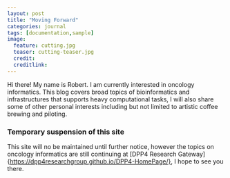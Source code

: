 ```yaml
---
layout: post
title: "Moving Forward"
categories: journal
tags: [documentation,sample]
image:
  feature: cutting.jpg
  teaser: cutting-teaser.jpg
  credit:
  creditlink:
---
```


Hi there! My name is Robert. I am currently interested in oncology informatics. This blog covers broad topics of bioinformatics and infrastructures that supports heavy computational tasks, I will also share some of other personal interests including but not limited to artistic coffee brewing and piloting.


### Temporary suspension of this site
This site will no be maintained until further notice, however the topics on oncology informatics are still continuing at [DPP4 Research Gateway]{https://dpp4researchgroup.github.io/DPP4-HomePage/}, I hope to see you there.
